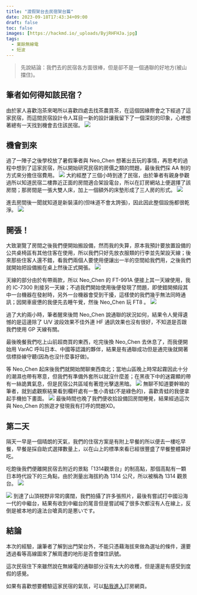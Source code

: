 ```yaml
---
title: "渡假架台去民宿架台篇"
date: 2023-09-18T17:43:34+09:00
draft: false
toc: false
images: [https://hackmd.io/_uploads/ByjRHFHJa.jpg]
tags:
  - 業餘無線電
  - 短波
---
```

> 先說結論：我們去的民宿各方面很棒，但是卻不是一個通聯的好地方(被山擋住)。
## 筆者如何得知該民宿？
由於家人喜歡泡茶來喝所以喜歡四處去找茶農買茶，在這個因緣際會之下經過了這家民宿，而這間民宿設計令人耳目一新的設計讓我留下了一個深刻的印象，心裡想著總有一天找到機會去住該民宿。
![](https://hackmd.io/_uploads/rygKOYHk6.jpg)

## 機會到來
過了一陣子之後學校放了暑假筆者與 Neo_Chen 想著出去玩的事情，再思考的過程中想到了這家民宿，所以開始研究民宿的房價之類的問題，最後我們採 AA 制的方式來分擔住宿費用。
![](https://hackmd.io/_uploads/HkmjSFHk6.jpg)
大約經歷了三個小時到達了民宿，由於筆者有親身參觀過所以知道民宿二樓靠近正面的房間適合架設電台，所以在訂房網站上便選擇了該房間；那房間是一張大雙人床，加上一個額外的床墊形成了三人房的形式。
![](https://hackmd.io/_uploads/H1o2HKHk6.jpg)

進去房間後一聞就知道是新裝潢的(但味道不會太誇張)，因此因此整個設施都很乾淨。
![](https://hackmd.io/_uploads/HJt6BYB16.jpg)

## 開張！
大致瀏覽了房間之後我們便開始搬設備，然而我的失算，原本我預計要放置設備的公共桌椅區有其他住客在使用，所以我們只好先放衣服類的行李並先架設天線；後來那些住客人還不錯，看我們兩個人要使用便讓出一半的空間給我們用，之後我們就開始把設備搬在桌上然後正式開張。
![](https://hackmd.io/_uploads/By4CrFrya.jpg)

天線的部分由於有帶兩款，所以 Neo_Chen 的 FT-991A 便接上其一天線使用，我的 IC-7300 則接另一天線；不過我們開始使用後便發現了問題，即使錯開頻段其中一台機器在發射時，另外一台機器會受到干擾，這樣使的我們幾乎無法同時通訊；因開車疲憊的我便先去睡午覺，然後 Neo_Chen 玩 FT8 。
![](https://hackmd.io/_uploads/ByjRHFHJa.jpg)

過了大約兩小時，筆者醒來後問 Neo_Chen 說通聯的狀況如何，結果令人覺得遺憾的是這邊除了 U/V 波段效果不佳外連 HF 通訊效果也沒有很好，不知道是否跟我們使用 GP 天線有關。

最後晚餐我們吃上山前超商買的東西，吃完後換 Neo_Chen 去休息了，而我便開始用 VarAC 呼叫日本、中國等認識的夥伴，結果是有通聯成功但是通完後就開著信標掛線守聽(因為也沒什麼事好做)。

等 Neo_Chen 起床後我們就開始閒聊東西南北；當地山區晚上時常起霧因此十分的潮濕也帶有寒意，但我們有準備外套所以就沒什麼差；在黑夜下中的迷霧顯的帶有一絲詭異氣息，但是民宿公共區域有著燈光擊退黑暗。
![](https://hackmd.io/_uploads/BJEk8Kr1T.jpg)
無聊不知道要幹嘛的筆者，就到處觀察結果看到欄杆處有一隻小青蛙(不是綠色的)，喜歡青蛙的我便拿起手機拍下畫面。
![](https://hackmd.io/_uploads/rJZxIFrk6.jpg)
最後時間也晚了我們便收拾設備回房間睡覺，結果經過這次與 Neo_Chen 的旅遊才發現我有打呼的問題XD。

## 第二天
隔天一早是一個晴朗的天氣，我們的住宿方案是有附上早餐的所以便去一樓吃早餐，早餐是採自助式選擇數量上，以在山上的標準來看已經很豐盛了早餐整體算好吃。

吃飽後我們便離開民宿去附近的景點「1314觀景台」的制高點，那個高點有一顆日本時代設下的三角點，由於測量出海拔約為 1314 公尺，所以被稱為 1314 觀景台。
![](https://hackmd.io/_uploads/rkNWttHyp.jpg)

![](https://hackmd.io/_uploads/SJ9-KKHJ6.jpg)
到達了山頂視野非常的廣闊，我們拍攝了許多張照片，最後有嘗試打中國沿海一代的中繼台，結果有收到中繼台的尾音但是嘗試喊了很多次都沒有人在線上，反倒是被本地的違法台嗆真的是悪いです。

## 結論
本次的經驗，讓筆者了解到出門架台外，不能只憑藉海拔來做為選址的條件，還要透過看等高線圖來了解周遭的地形是否會擋住訊號。

這次民宿住下來雖然說在無線電的通聯部分沒有太大的收穫，但是還是有感受到度假的感覺。

如果有喜歡想要體驗這家民宿的氣氛，可以[點我進入](https://booking.owlting.com/ruiliteavilla?start=2023-09-20&end=2023-09-21&adult=2&source=gha&child=0&infant=0&lang=zh_TW)訂房網頁。


